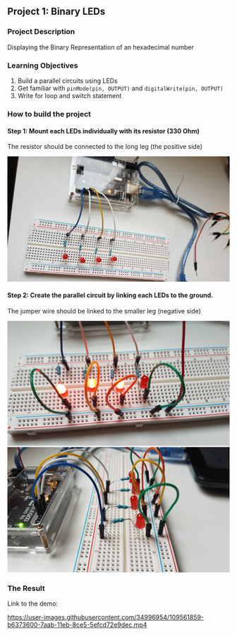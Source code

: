 ## Project 1: Binary LEDs

### Project Description

Displaying the Binary Representation of an hexadecimal number

### Learning Objectives

1. Build a parallel circuits using LEDs
2. Get familiar with ``pinMode(pin, OUTPUT)`` and ``digitalWrite(pin, OUTPUT)``
3. Write for loop and switch statement

### How to build the project

#### Step 1: Mount each LEDs individually with its resistor (330 Ohm)

The resistor should be connected to the long leg (the positive side)

![First Step](screenshots/first_step.jpg)

#### Step 2: Create the parallel circuit by linking each LEDs to the ground.

The jumper wire should be linked to the smaller leg (negative side)

![Second Step](screenshots/second_step.jpg)
![Side View](screenshots/side_view.jpg)

### The Result

Link to the demo:

https://user-images.githubusercontent.com/34996954/109561859-b6373600-7aab-11eb-8ce5-5efcd72e9dec.mp4



